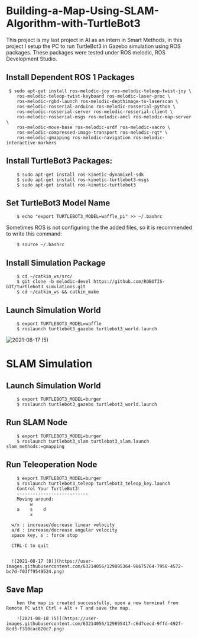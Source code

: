 # Building-a-Map-Using-SLAM-Algorithm-with-TurtleBot3

This project is my last project in AI as an intern in Smart Methods, in this project I setup the PC to run TurtleBot3 in Gazebo simulation using ROS packages. These packages were tested under ROS melodic, ROS Development Studio.

## Install Dependent ROS 1 Packages

     $ sudo apt-get install ros-melodic-joy ros-melodic-teleop-twist-joy \
        ros-melodic-teleop-twist-keyboard ros-melodic-laser-proc \
        ros-melodic-rgbd-launch ros-melodic-depthimage-to-laserscan \
        ros-melodic-rosserial-arduino ros-melodic-rosserial-python \
        ros-melodic-rosserial-server ros-melodic-rosserial-client \
        ros-melodic-rosserial-msgs ros-melodic-amcl ros-melodic-map-server \
        ros-melodic-move-base ros-melodic-urdf ros-melodic-xacro \
        ros-melodic-compressed-image-transport ros-melodic-rqt* \
        ros-melodic-gmapping ros-melodic-navigation ros-melodic-interactive-markers
        
## Install TurtleBot3 Packages:


        $ sudo apt-get install ros-kinetic-dynamixel-sdk
        $ sudo apt-get install ros-kinetic-turtlebot3-msgs
        $ sudo apt-get install ros-kinetic-turtlebot3
        
## Set TurtleBot3 Model Name

        $ echo "export TURTLEBOT3_MODEL=waffle_pi" >> ~/.bashrc
Sometimes ROS is not configuring the the added files, so it is recommended to write this command:

        $ source ~/.bashrc
## Install Simulation Package

        $ cd ~/catkin_ws/src/
        $ git clone -b melodic-devel https://github.com/ROBOTIS-GIT/turtlebot3_simulations.git
        $ cd ~/catkin_ws && catkin_make
        
## Launch Simulation World

        $ export TURTLEBOT3_MODEL=waffle
        $ roslaunch turtlebot3_gazebo turtlebot3_world.launch
        
 ![2021-08-17 (5)](https://user-images.githubusercontent.com/63214056/129894752-6d49a77e-4f63-4df5-b9f5-3d0028e2922a.png)

 # SLAM Simulation
 ## Launch Simulation World
        $ export TURTLEBOT3_MODEL=burger
        $ roslaunch turtlebot3_gazebo turtlebot3_world.launch
## Run SLAM Node
        $ export TURTLEBOT3_MODEL=burger
        $ roslaunch turtlebot3_slam turtlebot3_slam.launch slam_methods:=gmapping
        
## Run Teleoperation Node
        $ export TURTLEBOT3_MODEL=burger
        $ roslaunch turtlebot3_teleop turtlebot3_teleop_key.launch
        Control Your TurtleBot3!
        ---------------------------
        Moving around:
             w
        a    s    d
             x

      w/x : increase/decrease linear velocity
      a/d : increase/decrease angular velocity
      space key, s : force stop

      CTRL-C to quit
      
      
      ![2021-08-17 (8)](https://user-images.githubusercontent.com/63214056/129895364-98675764-7958-4572-bc7d-f03ff9549524.png)

      
## Save Map
        hen the map is created successfully, open a new terminal from Remote PC with Ctrl + Alt + T and save the map.
        
        ![2021-08-18 (5)](https://user-images.githubusercontent.com/63214056/129895417-c6d7cecd-9ffd-492f-8cd3-f310cac820c7.png)

        
